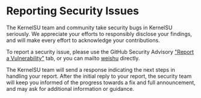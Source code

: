 # Reporting Security Issues

The KernelSU team and community take security bugs in KernelSU seriously. We appreciate your efforts to responsibly disclose your findings, and will make every effort to acknowledge your contributions.

To report a security issue, please use the GitHub Security Advisory ["Report a Vulnerability"](https://github.com/Quixoticly/KernelSU/security/advisories/new) tab, or you can mailto [weishu](mailto:twsxtd@gmail.com) directly.

The KernelSU team will send a response indicating the next steps in handling your report. After the initial reply to your report, the security team will keep you informed of the progress towards a fix and full announcement, and may ask for additional information or guidance.
